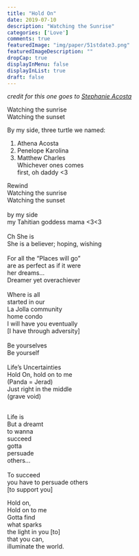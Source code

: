 ```yaml
---
title: "Hold On"
date: 2019-07-10
description: "Watching the Sunrise"
categories: ['Love']
comments: true
featuredImage: "img/paper/51stdate3.png"
featuredImageDescription: ""
dropCap: true
displayInMenu: false
displayInList: true
draft: false
---
```


*credit for this one goes to [Stephanie Acosta](https://www.facebook.com/stephanie.chong.750)*

Watching the sunrise <br> 
Watching the sunset <br> 

By my side, three turtle we named: <br> 	
1. Athena Acosta <br> 
2. Penelope Karolina <br> 
3. Matthew Charles <br> 
Whichever ones comes <br> 
first, oh daddy <3 <br> 

Rewind <br> 
Watching the sunrise <br> 
Watching the sunset <br> 
<br>
by my side <br> 
my Tahitian goddess mama <3<3 <br> 
<br>
Ch She is <br> 
She is a believer; hoping, wishing <br> 
<br>
For all the “Places will go” <br> 
are as perfect as if it were <br> 
her dreams... <br> 
Dreamer yet overachiever <br> 
<br>
Where is all <br> 
started in our <br> 
La Jolla community <br> 
home condo <br> 
I will have you eventually <br> 
[I have through adversity] <br> 
<br>
Be yourselves <br> 
Be yourself <br> 
<br>
Life’s Uncertainties <br> 
Hold On, hold on to me <br> 
                (Panda = Jerad)  
Just right in the middle <br> 
                (grave void)  

<br>
Life is <br> 
But a dreamt <br> 
to wanna <br> 
succeed <br> 
gotta <br> 
persuade <br> 
others… <br> 
<br>
To succeed <br>  
you have to persuade others <br> 
[to support you] <br> 

Hold on, <br> 
Hold on to me <br> 
Gotta find <br> 
what sparks <br> 
the light in you [to] <br> 
that you can, <br> 
illuminate the world. <br> 